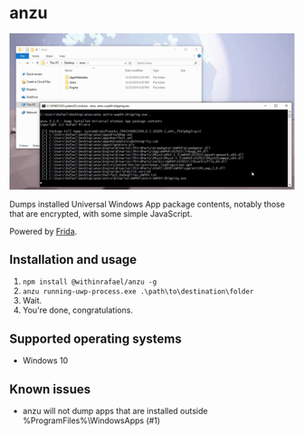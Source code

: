 # anzu

![Image of anzu dumping Astroneer](gfx/example.png)

Dumps installed Universal Windows App package contents, notably those that are encrypted, with some simple JavaScript.

Powered by [Frida](https://www.frida.re).
 
## Installation and usage ##
1. `npm install @withinrafael/anzu -g`
2. `anzu running-uwp-process.exe .\path\to\destination\folder`
3. Wait.
4. You're done, congratulations.

## Supported operating systems ##
- Windows 10

## Known issues ##
- anzu will not dump apps that are installed outside %ProgramFiles%\WindowsApps (#1)